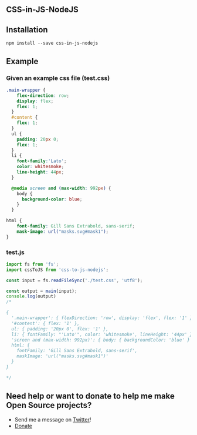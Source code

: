 ## CSS-in-JS-NodeJS

## Installation

```console
npm install --save css-in-js-nodejs
```

## Example


### Given an example css file (test.css)

```css
.main-wrapper {
    flex-direction: row;
    display: flex;
    flex: 1;
  }
  #content {
    flex: 1;
  }
  ul {
    padding: 20px 0;
    flex: 1;
  }
  li {
    font-family:'Lato';
    color: whitesmoke;
    line-height: 44px;
  }

  @media screen and (max-width: 992px) {
    body {
      background-color: blue;
    }
  }

html {
    font-family: Gill Sans Extrabold, sans-serif;
    mask-image: url("masks.svg#mask1");
}
```


### test.js

```js
import fs from 'fs';
import cssToJS from 'css-to-js-nodejs';

const input = fs.readFileSync('./test.css', 'utf8');

const output = main(input);
console.log(output)
/*

{
  '.main-wrapper': { flexDirection: 'row', display: 'flex', flex: '1' },
  '#content': { flex: '1' },
  ul: { padding: '20px 0', flex: '1' },
  li: { fontFamily: "'Lato'", color: 'whitesmoke', lineHeight: '44px' },
  'screen and (max-width: 992px)': { body: { backgroundColor: 'blue' } },
  html: {
    fontFamily: 'Gill Sans Extrabold, sans-serif',
    maskImage: 'url("masks.svg#mask1")'
  }
}

*/
```

## Need help or want to donate to help me make Open Source projects?

- Send me a message on [Twitter](https://twitter.com/evenstensberg)!
- [Donate](https://github.com/sponsors/evenstensberg)